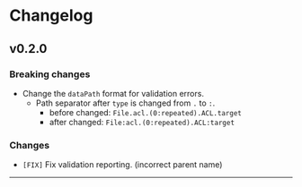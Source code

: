# Changelog

## v0.2.0
### Breaking changes
* Change the `dataPath` format for validation errors.
  * Path separator after `type` is changed from `.` to `:`.
    * before changed: `File.acl.(0:repeated).ACL.target`
    * after changed: `File:acl.(0:repeated).ACL:target`

### Changes
* `[FIX]` Fix validation reporting. (incorrect parent name)

---
